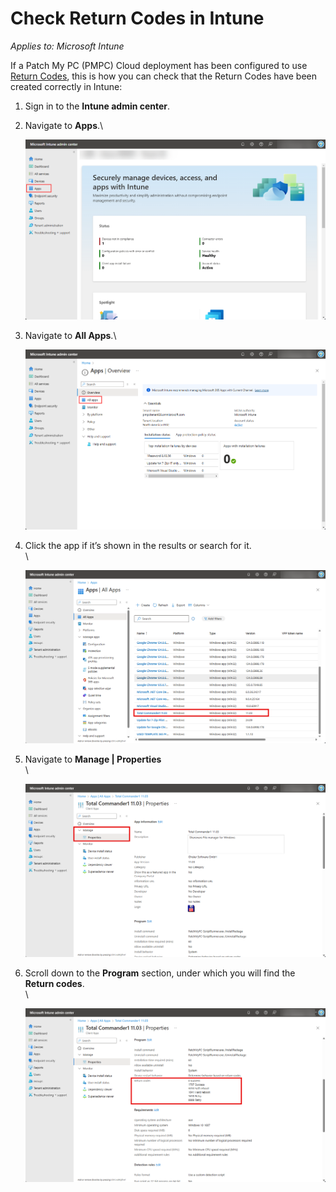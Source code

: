 # Check Return Codes in Intune

_Applies to: Microsoft Intune_

If a Patch My PC (PMPC) Cloud deployment has been configured to use [Return Codes](../../cloud-deployments/deploying-an-app-using-cloud/cloud-configurations-deployment-tab/return-codes-deployments.md), this is how you can check that the Return Codes have been created correctly in Intune:

1. Sign in to the **Intune admin center**.
2.  Navigate to **Apps**.\


    ![Navigating to "Apps"](/_images/image-(281).png "Navigating to “Apps”")


3.  Navigate to **All Apps**.\


    ![Navigating to "All Apps"](/_images/image-(282).png "Navigating to “All Apps”")


4.  Click the app if it’s shown in the results or search for it.\
    \


    ![Clicking the app if it's shown in the results or searching for it](/_images/image-(2542).png "Clicking the app if it’s shown in the results or searching for it")
5.  Navigate to **Manage | Properties**\
    \


    ![Navigating to "Manage | Properties"](/_images/image-(2543).png "Navigating to “Manage | Properties”")


6.  Scroll down to the **Program** section, under which you will find the **Return codes**.\
    \


    ![Scrolling down to the "Program" section to locate the "Return codes"](/_images/image-(2544).png "Scrolling down to the “Program” section to locate the “Return codes”")